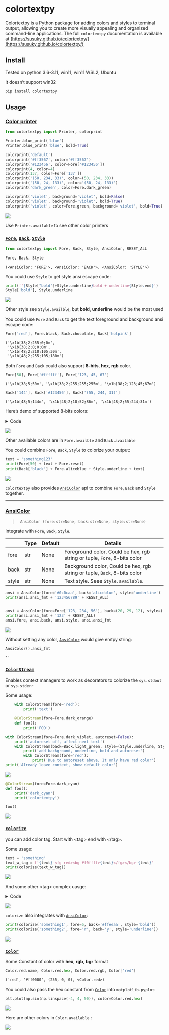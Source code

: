 # colortextpy

<!-- WARNING: THIS FILE WAS AUTOGENERATED! DO NOT EDIT! -->
Colortextpy is a Python package for adding colors and styles to terminal output, allowing you to create more visually appealing and organized command-line applications. The full `colortextpy` documentation is available at  [https://susuky.github.io/colortextpy/](https://susuky.github.io/colortextpy/)


## Install

Tested on python 3.6-3.11, win11, win11 WSL2, Ubuntu

It doesn’t support win32

``` sh
pip install colortextpy
```

## Usage

### [Color printer](https://susuky.github.io/colortextpy/printer.html)

``` python
from colortextpy import Printer, colorprint

Printer.blue_print('blue')
Printer.blue_print('blue', bold=True)

colorprint('default')
colorprint('#ff3567', color='#ff3567')
colorprint('#123456', color=Fore['#123456'])
colorprint(4, color=4)
colorprint(137, color=Fore['137'])
colorprint('(50, 234, 33)', color=(50, 234, 33))
colorprint('(50, 24, 133)', color='(50, 24, 133)')
colorprint('dark_green', color=Fore.dark_green)

colorprint('violet', background='violet', bold=False)
colorprint('violet', background='violet', bold=True)
colorprint('violet', color=Fore.green, background='violet', bold=True)
```

![](images/index-0.png)

Use `Printer.available` to see other color printers

### [`Fore`](https://susuky.github.io/colortextpy/ansicolor.html#fore), [`Back`](https://susuky.github.io/colortextpy/ansicolor.html#back), [`Style`](https://susuky.github.io/colortextpy/ansicolor.html#style)

``` python
from colortextpy import Fore, Back, Style, AnsiColor, RESET_ALL

Fore, Back, Style
```

    (<AnsiColor: 'FORE'>, <AnsiColor: 'BACK'>, <AnsiColor: 'STYLE'>)

You could use `Style` to get style ansi escape code:

``` python
print(f'{Style["bold"]+Style.underline}bold + underline{Style.end}')
Style['bold'], Style.underline
```

![](images/index-1.png)

Other style see `Style.availble`, but **bold**, **underline** would be
the most used

You could use `Fore` and `Back` to get the text foreground and
background ansi escape code:

``` python
Fore['red'], Fore.black, Back.chocolate, Back['hotpink']
```

    ('\x1b[38;2;255;0;0m',
     '\x1b[38;2;0;0;0m',
     '\x1b[48;2;210;105;30m',
     '\x1b[48;2;255;105;180m')

Both `Fore` and `Back` could also support **8-bits**, **hex**, **rgb**
color.

``` python
Fore[50], Fore['#ffffff'], Fore['123, 45, 67']
```

    ('\x1b[38;5;50m', '\x1b[38;2;255;255;255m', '\x1b[38;2;123;45;67m')

``` python
Back['144'], Back['#123456'], Back['(55, 244, 31)']
```

    ('\x1b[48;5;144m', '\x1b[48;2;18;52;86m', '\x1b[48;2;55;244;31m')

Here’s demo of supported 8-bits colors:

<details>
<summary>Code</summary>

``` python
for i in range(256):
    end = '\n' if (i+1)%8 == 0 else ' '*2
    print(f'{i:3}: {Back[i]}           {Back.reset}', end=end)
```

</details>

![](images/index-3.png)

Other available colors are in `Fore.availble` and `Back.available`

You could combine `Fore`, `Back`, `Style` to colorize your output:

``` python
text = 'something123'
print(Fore[50] + text + Fore.reset)
print(Back['black'] + Fore.aliceblue + Style.underline + text)
```

![](images/index-2.png)

`colortextpy` also provides
[`AnsiColor`](https://susuky.github.io/colortextpy/ansicolor.html#ansicolor-1)
api to combine `Fore`, `Back` and `Style` together.

------------------------------------------------------------------------

### [AnsiColor](https://susuky.github.io/colortextpy/ansicolor.html#ansicolor-1)

>      AnsiColor (fore:str=None, back:str=None, style:str=None)

Integrate with `Fore`, `Back`, `Style`.

|       | **Type** | **Default** | **Details**                                                               |
|-------|----------|-------------|---------------------------------------------------------------------------|
| fore  | str      | None        | Foreground color. Could be hex, rgb string or tuple, `Fore`, 8-bits color |
| back  | str      | None        | Background color, Could be hex, rgb string or tuple, `Back`, 8-bits color |
| style | str      | None        | Text style. Seee `Style.available`.                                       |

``` python
ansi = AnsiColor(fore='#0c0caa', back='aliceblue', style='underline')
print(ansi.ansi_fmt + '123456789' + RESET_ALL)


ansi = AnsiColor(fore=Fore['123, 234, 56'], back=(20, 29, 12), style=('bold', 'underline'))
print(ansi.ansi_fmt + '123' + RESET_ALL)
ansi.fore, ansi.back, ansi.style, ansi.ansi_fmt
```

![](images/index-4.png)

Without setting any color,
[`AnsiColor`](https://susuky.github.io/colortextpy/ansicolor.html#ansicolor-1)
would give emtpy string:

``` python
AnsiColor().ansi_fmt
```

    ''

### [`ColorStream`](https://susuky.github.io/colortextpy/colorizer.html#colorstream)

Enables context managers to work as decorators to colorize the
`sys.stdout` or `sys.stderr`

Some usage:

``` python
    with ColorStream(fore='red'):
        print('text')        

    @ColorStream(fore=Fore.dark_orange)
    def foo():
        print('FOO')
```

``` python
with ColorStream(fore=Fore.dark_violet, autoreset=False):
    print('autoreset off, affect next text')
    with ColorStream(back=Back.light_green, style=(Style.underline, Style.bold)):
        print('add background, underline, bold and autoreset')
        with ColorStream(fore='red'):
            print('Due to autoreset above, It only have red color')
print('Already leave context, show default color')
```

![](images/index-5.png)

``` python
@ColorStream(fore=Fore.dark_cyan)
def foo():
    print('dark_cyan')
    print('colortextpy')

foo()
```

![](images/index-6.png)

### [`colorize`](https://susuky.github.io/colortextpy/colorizer.html#ansicolorizer)

you can add color tag. Start with \<tag\> end with \</tag\>.

Some usage:

``` python
text = 'something'
text_w_tag = f'{text}-<fg red><bg #f0ffff>{text}</fg></bg>-{text}'
print(colorize(text_w_tag))
```

![](images/index-7.png)

And some other \<tag\> complex uasge:

<details>
<summary>Code</summary>

``` python
test_strings = ('one', 'two', 'three', 'four', 'five')
test_templates = [
    '{0}',
    '<blue>{0}</fg>',
    '<red>{0}</red>--<bg green>{1}</bg green>',
    '{0}--<red>{1}</red>--<fg red><bg green>{2}</bg>--{3}</fg>',
    '{0}--<50>{1}</fg>--<fg 155><bg 78>{2}</bg></fg>',
    '<bold>{0}--<fg 180, 46, 78>{1}</fg></bold>--<bg 152, 167, 52>{2}</bg>',
    '<underline>{0}--<180, 46, 78>{1}</fg>--<bold>{1}--<bg 152, 167, 52>{2}</underline>--{3}</bold>--{4}</bg>',
    '<bg #59FFAE>{0}--<#AAAA00>{1}--</bg>{2}</fg>--{3}',
]

for template in test_templates:
    print(colorize(template.format(*test_strings)))
```

</details>

![](images/index-8.png)

`colorize` also integrates with
[`AnsiColor`](https://susuky.github.io/colortextpy/ansicolor.html#ansicolor-1):

``` python
print(colorize('something1', fore=5, back='#ffeeaa', style='bold'))
print(colorize('something2', fore='r', back='y', style='underline'))
```

![](images/index-9.png)

### [`Color`](https://susuky.github.io/colortextpy/color.html#color)

Some Constant of color with **hex**, **rgb**, **bgr** format

``` python
Color.red.name, Color.red.hex, Color.red.rgb, Color['red']
```

    ('red', '#ff0000', (255, 0, 0), <Color.red>)

You could also pass the hex constant from
[`Color`](https://susuky.github.io/colortextpy/color.html#color) into
`matplotlib.pyplot`:

``` python
plt.plot(np.sin(np.linspace(-4, 4, 50)), color=Color.red.hex)
```

![](index_files/figure-commonmark/cell-1-output-1.png)

Here are other colors in `Color.available` :

![](images/index-10.png)
